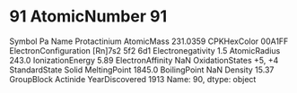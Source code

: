 # 91 AtomicNumber                          91
Symbol                                Pa
Name                        Protactinium
AtomicMass                      231.0359
CPKHexColor                       00A1FF
ElectronConfiguration    [Rn]7s2 5f2 6d1
Electronegativity                    1.5
AtomicRadius                       243.0
IonizationEnergy                    5.89
ElectronAffinity                     NaN
OxidationStates                   +5, +4
StandardState                      Solid
MeltingPoint                      1845.0
BoilingPoint                         NaN
Density                            15.37
GroupBlock                      Actinide
YearDiscovered                      1913
Name: 90, dtype: object